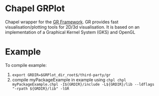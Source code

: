 # Chapel GRPlot
Chapel wrapper for the [GR Framework](https://gr-framework.org). 
GR provides fast visualisation/plotting tools for 2D/3d visualisation. It is based on an implementation of a Graphical Kernel System (GKS) and OpenGL

# Example
To compile example:
1. ```export GRDIR=$GRPlot_dir_root$/third-party/gr```
2. compile myPackageExample in example using ```chpl chpl myPackageExample.chpl -I${GRDIR}/include -L${GRDIR}/lib --ldflags "-rpath ${GRDIR}/lib" -lGR ```
